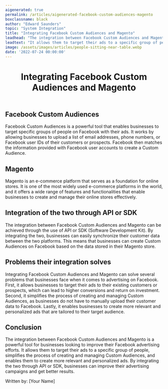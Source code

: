 ```yaml
---
aigenerated: true
permalink: /articles/aigenerated-facebook-custom-audiences-magento
boxclassname: black
author: "Edward Saunders"
topic: "System Integration"
title: "Integrating Facebook Custom Audiences and Magento"
leadhead: "The integration between Facebook Custom Audiences and Magento is a powerful tool for businesses looking to improve their Facebook advertising efforts"
leadtext: "It allows them to target their ads to a specific group of people, simplifies the process of creating and managing Custom Audiences, and enables them to create more relevant and personalized ads. By integrating the two through API or SDK, businesses can improve their advertising campaigns and get better results."
image: /assets/images/articles/people-sitting-near-table.webp
date: '2022-07-24 00:00:00'
---
```

<div class="arttext">	<header>
		<h1>Integrating Facebook Custom Audiences and Magento</h1>
	</header>
	<main>
		<section>
			<h2>Facebook Custom Audiences</h2>
			<p>Facebook Custom Audiences is a powerful tool that enables businesses to target specific groups of people on Facebook with their ads. It works by allowing businesses to upload a list of email addresses, phone numbers, or Facebook user IDs of their customers or prospects. Facebook then matches the information provided with Facebook user accounts to create a Custom Audience.</p>
		</section>
		<section>
			<h2>Magento</h2>
			<p>Magento is an e-commerce platform that serves as a foundation for online stores. It is one of the most widely used e-commerce platforms in the world, and it offers a wide range of features and functionalities that enable businesses to create and manage their online stores effectively.</p>
		</section>
		<section>
			<h2>Integration of the two through API or SDK</h2>
			<p>The integration between Facebook Custom Audiences and Magento can be achieved through the use of API or SDK (Software Development Kit). By integrating the two, businesses can easily synchronize their customer data between the two platforms. This means that businesses can create Custom Audiences on Facebook based on the data stored in their Magento store.</p>
		</section>
		<section>
			<h2>Problems their integration solves</h2>
			<p>Integrating Facebook Custom Audiences and Magento can solve several problems that businesses face when it comes to advertising on Facebook. First, it allows businesses to target their ads to their existing customers or prospects, which can lead to higher conversions and return on investment. Second, it simplifies the process of creating and managing Custom Audiences, as businesses do not have to manually upload their customer data to Facebook. Lastly, it enables businesses to create more relevant and personalized ads that are tailored to their target audience.</p>
		</section>
		<section>
			<h2>Conclusion</h2>
			<p>The integration between Facebook Custom Audiences and Magento is a powerful tool for businesses looking to improve their Facebook advertising efforts. It allows them to target their ads to a specific group of people, simplifies the process of creating and managing Custom Audiences, and enables them to create more relevant and personalized ads. By integrating the two through API or SDK, businesses can improve their advertising campaigns and get better results.</p>
		</section>
	</main>
	<footer>
		<p>Written by: [Your Name]</p>
	</footer>
</div>